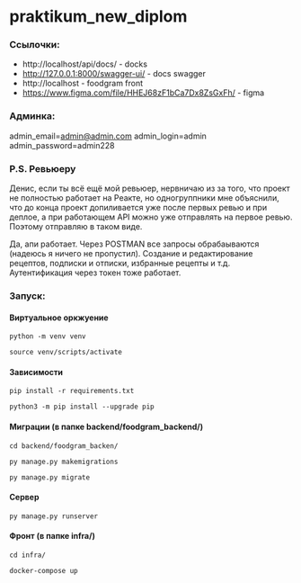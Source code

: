 # praktikum_new_diplom

### Ссылочки:
- http://localhost/api/docs/ - docks
- http://127.0.0.1:8000/swagger-ui/ - docs swagger
- http://localhost - foodgram front
- https://www.figma.com/file/HHEJ68zF1bCa7Dx8ZsGxFh/ - figma

### Админка:

admin_email=admin@admin.com
admin_login=admin
admin_password=admin228


### P.S. Ревьюеру

Денис, если ты всё ещё мой ревьюер, нервничаю из за того, что проект не полностью работает на Реакте, но одногруппники мне объяснили, что до конца проект допиливается уже после первых ревью и при деплое, а при работающем API можно уже отправлять на первое ревью. Поэтому отправляю в таком виде.


Да, апи работает. Через POSTMAN все запросы обрабаываются (надеюсь я ничего не пропустил). Создание и редактирование рецептов, подписки и отписки, избранные рецепты и т.д. Аутентификация через токен тоже работает.

### Запуск:

#### Виртуальное оркжуение

```
python -m venv venv
```

```
source venv/scripts/activate
```

#### Зависимости

```
pip install -r requirements.txt
```

```
python3 -m pip install --upgrade pip
```

#### Миграции (в папке backend/foodgram_backend/)

```
cd backend/foodgram_backen/
```

```
py manage.py makemigrations
```

```
py manage.py migrate
```

#### Сервер

```
py manage.py runserver
```

#### Фронт (в папке infra/)

```
cd infra/
```

```
docker-compose up
```
